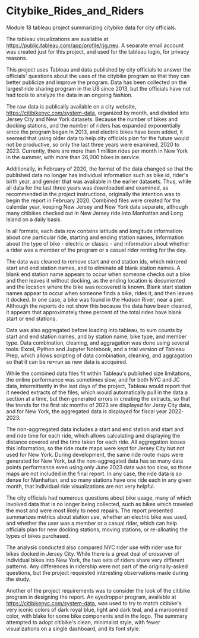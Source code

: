 # Citybike_Rides_and_Riders
Module 18 tableau project summarizing citybike data for city officials.

The tableau visualizations are available at https://public.tableau.com/app/profile/rjg.neu.  A separate email account was created just for this project, and used for the tableau login, for privacy reasons.

This project uses Tableau and data published by city officials to answer the officials' questions about the uses of the citybike program so that they can better publicize and improve the program.   Data has been collected on the largest ride sharing program in the US since 2013, but the officials have not had tools to analyze the data in an ongoing fashion.

The raw data is publically available on a city website, https://citibikenyc.com/system-data, organized by month, and divided into Jersey City and New York datasets.  Because the number of bikes and docking stations, and the number of riders has expanded exponentially since the program began In 2013, and electric bikes have been added, it seemed that using older data to help city officials plan for the future would not be productive, so only the last three years were examined, 2020 to 2023.   Currently, there are more than 1 million rides per month in New York in the summer, with more than 26,000 bikes in service.

Additionally, in February of 2020, the format of the data changed so that the published data no longer has individual information such as bike id, rider's birth year, and gender that was available in the earlier datasets.  Thus, while all data for the last three years was downloaded and examined, as recommended in the project instructions, originally the intention was to begin the report in February 2020.  Combined files were created for the calendar year, keeping New Jersey and New York data separate, although many citibikes checked out in New Jersey ride into Manhattan and Long Island on a daily basis.

In all formats, each data row contains latitude and longitude information about one particular ride, starting and ending station names, information about the type of bike - electric or classic -  and information about whether a rider was a member of the program or a casual rider renting for the day.  

The data was cleaned to remove start and end station ids, which mirrored start and end station names, and to eliminate all blank station names.   A blank end station name appears to occur when someone checks out a bike and then leaves it without docking, as the ending location is documented and the location where the bike was recovered is known.  Blank start station names appear to occur when someone finds a bike, rides it, and then leaves it docked.  In one case, a bike was found in the Hudson River, near a pier.  Although the reports do not show this because the data have been cleaned, it appears that approximately three percent of the total rides have blank start or end stations.

Data was also aggregated before loading into tableau, to sum counts by start and end station names, and by station name, bike type, and member type.   Data combination, cleaning, and aggragation was done using several tools:  Excel, Python and Jupyter Notebook, and a trial version of Tableau Prep, which allows scripting of data combination, cleaning, and aggragation so that it can be re=run as new data is accquired.  

While the combined data files fit within Tableau's published size limitations, the online performance was sometimes slow, and for both NYC and JC data, intermittently in the last days of the project, Tableau would report that it needed extracts of the files, which would automatically pull in the data a section at a time, but then generated errors in creating the extracts, so that the trends for the first six months of 2023 are displayed for Jersy City data, and for New York, the aggregated data is displayed for fiscal year 2022-2023.   

The non-aggrregated data includes a start and end station and start and end ride time for each ride, which allows calculating and displaying the distance covered and the time taken for each ride.   All aggregation looses this information, so the ride route maps were kept for Jersey City but not used for New York.   During development, the same ride route maps were generated for New York, but the non-aggregated data has so many data points performance even using only June 2023 data was too slow, so those maps are not included in the final report.  In any case, the ride data is so dense for Manhattan, and so many stations have one ride each in any given month, that individual ride visualizations are not very helpful.  

The city officials had numerous questions about bike usage, many of which involved data that is no longer being collected, such as bikes which traveled the most and were most likely to need repairs.  The report presented summarizes metrics about station use, whether an electric bike was used, and whether the user was a member or a casual rider, which can help officials plan for new docking stations, moving stations, or re-alloating the types of bikes purchased.  

The analysis conducted also compared NYC rider use with rider use for bikes docked in Jersey City.  While there is a great deal of crossover of individual bikes into New York, the two sets of riders share very different patterns.  Any differences in ridership were not part of the originally-asked questions, but the project requested interesting observations made during the study.

Another of the project requirements was to consider the look of the citibike program in designing the report.  An eyedropper program, available at https://citibikenyc.com/system-data, was used to try to match citibike's very iconic colors of dark royal blue, light and dark teal, and a maroon/red color, with blake for some bike components and in the logo.   The summary attempted to adopt citibike's clean, minimalist style, with fewer visualizations on a single dashboard, and its font style.
